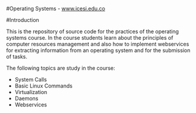 #Operating Systems - www.icesi.edu.co

#Introduction

This is the repository of source code for the practices of the operating systems course. In the course students learn about the principles of computer resources management and also how to implement webservices for extracting information from an operating system and for the submission of tasks.

The following topics are study in the course:
* System Calls
* Basic Linux Commands
* Virtualization
* Daemons
* Webservices
